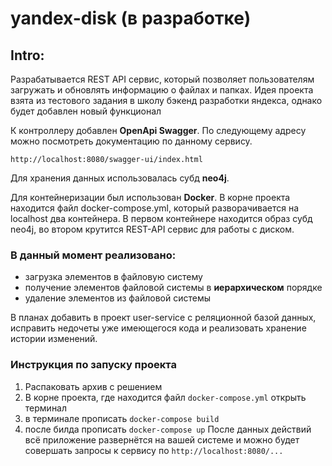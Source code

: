 # yandex-disk (в разработке)
## Intro:
Разрабатывается REST API сервис, который позволяет пользователям загружать и обновлять информацию о файлах и папках.
Идея проекта взята из тестового задания в школу бэкенд разработки яндекса, однако будет добавлен новый функционал

К контроллеру добавлен **OpenApi Swagger**. По следующему адресу можно посмотреть документацию по данному сервису.
```
http://localhost:8080/swagger-ui/index.html
```
Для хранения данных использовалась субд **neo4j**.

Для контейнеризации был использован **Docker**.
В корне проекта находится файл docker-compose.yml,
который разворачивается на localhost два контейнера.
В первом контейнере находится образ субд neo4j,
во втором крутится REST-API сервис для работы с диском.

### В данный момент реализовано:
- загрузка элементов в файловую систему
- получение элементов файловой системы в **иерархическом** порядке
- удаление элементов из файловой системы

В планах добавить в проект user-service с реляционной базой данных, исправить
недочеты уже имеющегося кода и реализовать хранение истории изменений.

### Инструкция по запуску проекта
1. Распаковать архив с решением
2. В корне проекта, где находится файл ```docker-compose.yml``` открыть терминал
3. в терминале прописать ```docker-compose build```
4. после билда прописать ```docker-compose up```
   После данных действий всё приложение развернётся на вашей системе и
можно будет совершать запросы к сервису по ```http://localhost:8080/...```

